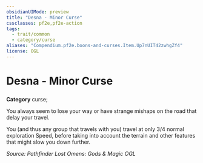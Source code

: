 ```yaml
---
obsidianUIMode: preview
title: "Desna - Minor Curse"
cssclasses: pf2e,pf2e-action
tags:
  - trait/common
  - category/curse
aliases: "Compendium.pf2e.boons-and-curses.Item.Up7nUIT42zwhgZf4"
license: OGL
---
```

# Desna - Minor Curse

### 

**Category** curse; 




You always seem to lose your way or have strange mishaps on the road that delay your travel.

You (and thus any group that travels with you) travel at only 3/4 normal exploration Speed, before taking into account the terrain and other features that might slow you down further.

*Source: Pathfinder Lost Omens: Gods & Magic*
*OGL*